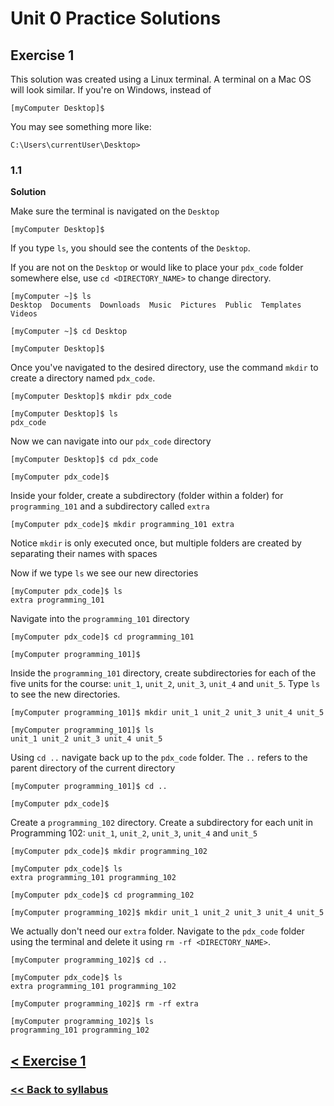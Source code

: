 # Unit 0 Practice Solutions

## Exercise 1

This solution was created using a Linux terminal. A terminal on a Mac OS will look similar. If you're on Windows, instead of 

    [myComputer Desktop]$

You may see something more like:

    C:\Users\currentUser\Desktop> 


### 1.1

**Solution**

Make sure the terminal is navigated on the `Desktop`

    [myComputer Desktop]$ 

If you type `ls`, you should see the contents of the `Desktop`.

If you are not on the `Desktop` or would like to place your `pdx_code` folder somewhere else, use `cd <DIRECTORY_NAME>` to change directory.

    [myComputer ~]$ ls
    Desktop  Documents  Downloads  Music  Pictures  Public  Templates  Videos

    [myComputer ~]$ cd Desktop

    [myComputer Desktop]$

Once you've navigated to the desired directory, use the command `mkdir` to create a directory named `pdx_code`.

    [myComputer Desktop]$ mkdir pdx_code

    [myComputer Desktop]$ ls
    pdx_code

Now we can navigate into our `pdx_code` directory    

    [myComputer Desktop]$ cd pdx_code

    [myComputer pdx_code]$ 

Inside your folder, create a subdirectory (folder within a folder) for `programming_101` and a subdirectory called `extra`

    [myComputer pdx_code]$ mkdir programming_101 extra

Notice `mkdir` is only executed once, but multiple folders are created by separating their names with spaces

Now if we type `ls` we see our new directories

    [myComputer pdx_code]$ ls
    extra programming_101

Navigate into the `programming_101` directory

    [myComputer pdx_code]$ cd programming_101

    [myComputer programming_101]$

Inside the `programming_101` directory, create subdirectories for each of the five units for the course: `unit_1`, `unit_2`, `unit_3`, `unit_4` and `unit_5`. Type `ls` to see the new directories.

    [myComputer programming_101]$ mkdir unit_1 unit_2 unit_3 unit_4 unit_5

    [myComputer programming_101]$ ls 
    unit_1 unit_2 unit_3 unit_4 unit_5

Using `cd ..` navigate back up to the `pdx_code` folder. The `..` refers to the parent directory of the current directory

    [myComputer programming_101]$ cd ..

    [myComputer pdx_code]$


Create a `programming_102` directory. Create a subdirectory for each unit in Programming 102: `unit_1`, `unit_2`, `unit_3`, `unit_4` and `unit_5`

    [myComputer pdx_code]$ mkdir programming_102

    [myComputer pdx_code]$ ls
    extra programming_101 programming_102

    [myComputer pdx_code]$ cd programming_102

    [myComputer programming_102]$ mkdir unit_1 unit_2 unit_3 unit_4 unit_5

We actually don't need our `extra` folder. Navigate to the `pdx_code` folder using the terminal and delete it using `rm -rf <DIRECTORY_NAME>`.

    [myComputer programming_102]$ cd ..

    [myComputer pdx_code]$ ls
    extra programming_101 programming_102

    [myComputer programming_102]$ rm -rf extra

    [myComputer programming_102]$ ls
    programming_101 programming_102

## [< Exercise 1](../exercise_1.md)

### [<< Back to syllabus](../../../)